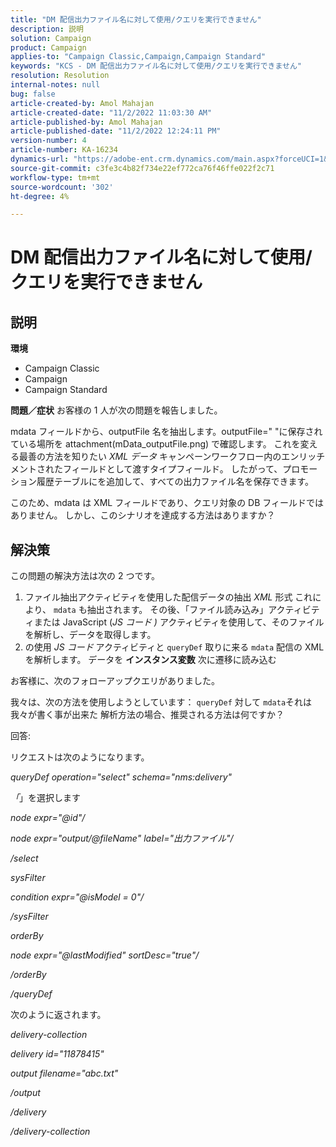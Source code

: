 ```yaml
---
title: "DM 配信出力ファイル名に対して使用/クエリを実行できません"
description: 説明
solution: Campaign
product: Campaign
applies-to: "Campaign Classic,Campaign,Campaign Standard"
keywords: "KCS - DM 配信出力ファイル名に対して使用/クエリを実行できません"
resolution: Resolution
internal-notes: null
bug: false
article-created-by: Amol Mahajan
article-created-date: "11/2/2022 11:03:30 AM"
article-published-by: Amol Mahajan
article-published-date: "11/2/2022 12:24:11 PM"
version-number: 4
article-number: KA-16234
dynamics-url: "https://adobe-ent.crm.dynamics.com/main.aspx?forceUCI=1&pagetype=entityrecord&etn=knowledgearticle&id=157529f9-9d5a-ed11-9561-6045bd006a22"
source-git-commit: c3fe3c4b82f734e22ef772ca76f46ffe022f2c71
workflow-type: tm+mt
source-wordcount: '302'
ht-degree: 4%

---
```


# DM 配信出力ファイル名に対して使用/クエリを実行できません

## 説明

<b>環境</b>
- Campaign Classic
- Campaign
- Campaign Standard

<b>問題／症状</b>
お客様の 1 人が次の問題を報告しました。

mdata フィールドから、outputFile 名を抽出します。outputFile=&quot; &quot;に保存されている場所を attachment(mData_outputFile.png) で確認します。 これを変える最善の方法を知りたい *XML データ* キャンペーンワークフロー内のエンリッチメントされたフィールドとして渡すタイプフィールド。 したがって、プロモーション履歴テーブルにを追加して、すべての出力ファイル名を保存できます。

このため、mdata は XML フィールドであり、クエリ対象の DB フィールドではありません。 しかし、このシナリオを達成する方法はありますか？


## 解決策


この問題の解決方法は次の 2 つです。

1. ファイル抽出アクティビティを使用した配信データの抽出 *XML* 形式 これにより、 `mdata` も抽出されます。 その後、「ファイル読み込み」アクティビティまたは JavaScript (*JS コード )* アクティビティを使用して、そのファイルを解析し、データを取得します。
2. の使用 *JS コード* アクティビティと `queryDef` 取りに来る `mdata` 配信の XML を解析します。 データを <b>インスタンス変数</b> 次に遷移に読み込む


お客様に、次のフォローアップクエリがありました。

我々は、次の方法を使用しようとしています： `queryDef` 対して `mdata`それは我々が書く事が出来た 解析方法の場合、推奨される方法は何ですか？

回答:

リクエストは次のようになります。

*queryDef operation=&quot;select&quot; schema=&quot;nms:delivery&quot;*

*「*」を選択します

*node expr=&quot;@id&quot;/*

*node expr=&quot;output/@fileName&quot; label=&quot;出力ファイル&quot;/*

*/select*

*sysFilter*

*condition expr=&quot;@isModel = 0&quot;/*

*/sysFilter*

*orderBy*

*node expr=&quot;@lastModified&quot; sortDesc=&quot;true&quot;/*

*/orderBy*

*/queryDef*



次のように返されます。

*delivery-collection*

*delivery id=&quot;11878415&quot;*

*output filename=&quot;abc.txt&quot;*

*/output*

*/delivery*

*/delivery-collection*
